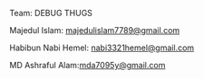 Team: DEBUG THUGS

Majedul Islam: majedulislam7789@gmail.com

Habibun Nabi Hemel: nabi3321hemel@gmail.com

MD Ashraful Alam:mda7095y@gmail.com
